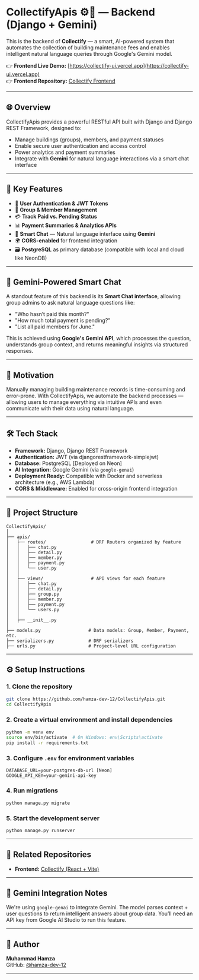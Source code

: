 # CollectifyApis ⚙️🧠 — Backend (Django + Gemini)

This is the backend of **Collectify** — a smart, AI-powered system that automates the collection of building maintenance fees and enables intelligent natural language queries through Google's Gemini model.

👉 **Frontend Live Demo:** [https://collectify-ui.vercel.app](https://collectify-ui.vercel.app)  
👉 **Frontend Repository:** [Collectify Frontend](https://github.com/hamza-dev-12/collectify-frontend)

---

## 🌐 Overview

CollectifyApis provides a powerful RESTful API built with Django and Django REST Framework, designed to:
- Manage buildings (groups), members, and payment statuses
- Enable secure user authentication and access control
- Power analytics and payment summaries
- Integrate with **Gemini** for natural language interactions via a smart chat interface

---

## 🌟 Key Features

- 🔐 **User Authentication & JWT Tokens**
- 🏢 **Group & Member Management**
- 💳 **Track Paid vs. Pending Status**
- 📊 **Payment Summaries & Analytics APIs**
- 🧠 **Smart Chat** — Natural language interface using **Gemini**
- 🌍 **CORS-enabled** for frontend integration
- 🗃️ **PostgreSQL** as primary database (compatible with local and cloud like NeonDB)

---

## 🤖 Gemini-Powered Smart Chat

A standout feature of this backend is its **Smart Chat interface**, allowing group admins to ask natural language questions like:

- "Who hasn’t paid this month?"
- "How much total payment is pending?"
- "List all paid members for June."

This is achieved using **Google's Gemini API**, which processes the question, understands group context, and returns meaningful insights via structured responses.

---

## 🧠 Motivation

Manually managing building maintenance records is time-consuming and error-prone. With CollectifyApis, we automate the backend processes — allowing users to manage everything via intuitive APIs and even communicate with their data using natural language.

---

## 🛠️ Tech Stack

- **Framework:** Django, Django REST Framework
- **Authentication:** JWT (via djangorestframework-simplejwt)
- **Database:** PostgreSQL [Deployed on Neon]
- **AI Integration:** Google Gemini (via `google-genai`)
- **Deployment Ready:** Compatible with Docker and serverless architecture (e.g., AWS Lambda)
- **CORS & Middleware:** Enabled for cross-origin frontend integration

---

## 📂 Project Structure

```
CollectifyApis/
│
├── apis/
│   ├── routes/                 # DRF Routers organized by feature
│   │   ├── chat.py
│   │   ├── detail.py
│   │   ├── member.py
│   │   ├── payment.py
│   │   └── user.py
│   │
│   ├── views/                  # API views for each feature
│   │   ├── chat.py
│   │   ├── detail.py
│   │   ├── group.py
│   │   ├── member.py
│   │   ├── payment.py
│   │   └── users.py
│   │
│   ├── __init__.py
│
├── models.py                  # Data models: Group, Member, Payment, etc.
├── serializers.py             # DRF serializers
├── urls.py                    # Project-level URL configuration

```

---

## ⚙️ Setup Instructions

### 1. Clone the repository

```bash
git clone https://github.com/hamza-dev-12/CollectifyApis.git
cd CollectifyApis
```

### 2. Create a virtual environment and install dependencies

```bash
python -m venv env
source env/bin/activate  # On Windows: env\Scripts\activate
pip install -r requirements.txt
```

### 3. Configure `.env` for environment variables

```env
DATABASE_URL=your-postgres-db-url [Neon]
GOOGLE_API_KEY=your-gemini-api-key
```

### 4. Run migrations

```bash
python manage.py migrate
```

### 5. Start the development server

```bash
python manage.py runserver
```

---



## 🔗 Related Repositories

- **Frontend:** [Collectify (React + Vite)](https://github.com/hamza-dev-12/collectify-frontend)



---

## 🧠 Gemini Integration Notes

We're using `google-genai` to integrate Gemini. The model parses context + user questions to return intelligent answers about group data. You’ll need an API key from Google AI Studio to run this feature.

---

## 👤 Author

**Muhammad Hamza**  
GitHub: [@hamza-dev-12](https://github.com/hamza-dev-12)

---
